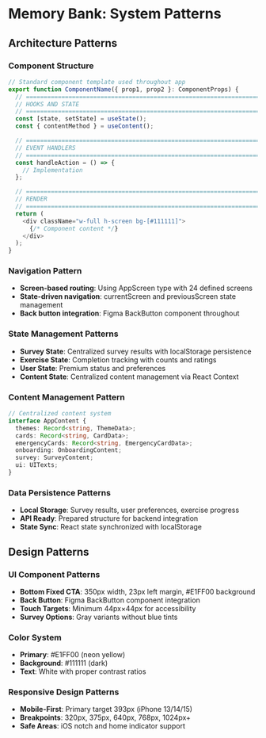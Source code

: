 # Memory Bank: System Patterns

## Architecture Patterns

### Component Structure
```typescript
// Standard component template used throughout app
export function ComponentName({ prop1, prop2 }: ComponentProps) {
  // =====================================================================================
  // HOOKS AND STATE
  // =====================================================================================
  const [state, setState] = useState();
  const { contentMethod } = useContent();

  // =====================================================================================
  // EVENT HANDLERS
  // =====================================================================================
  const handleAction = () => {
    // Implementation
  };

  // =====================================================================================
  // RENDER
  // =====================================================================================
  return (
    <div className="w-full h-screen bg-[#111111]">
      {/* Component content */}
    </div>
  );
}
```

### Navigation Pattern
- **Screen-based routing**: Using AppScreen type with 24 defined screens
- **State-driven navigation**: currentScreen and previousScreen state management
- **Back button integration**: Figma BackButton component throughout

### State Management Patterns
- **Survey State**: Centralized survey results with localStorage persistence
- **Exercise State**: Completion tracking with counts and ratings
- **User State**: Premium status and preferences
- **Content State**: Centralized content management via React Context

### Content Management Pattern
```typescript
// Centralized content system
interface AppContent {
  themes: Record<string, ThemeData>;
  cards: Record<string, CardData>;
  emergencyCards: Record<string, EmergencyCardData>;
  onboarding: OnboardingContent;
  survey: SurveyContent;
  ui: UITexts;
}
```

### Data Persistence Patterns
- **Local Storage**: Survey results, user preferences, exercise progress
- **API Ready**: Prepared structure for backend integration
- **State Sync**: React state synchronized with localStorage

## Design Patterns

### UI Component Patterns
- **Bottom Fixed CTA**: 350px width, 23px left margin, #E1FF00 background
- **Back Button**: Figma BackButton component integration
- **Touch Targets**: Minimum 44px×44px for accessibility
- **Survey Options**: Gray variants without blue tints

### Color System
- **Primary**: #E1FF00 (neon yellow)
- **Background**: #111111 (dark)
- **Text**: White with proper contrast ratios

### Responsive Design Patterns
- **Mobile-First**: Primary target 393px (iPhone 13/14/15)
- **Breakpoints**: 320px, 375px, 640px, 768px, 1024px+
- **Safe Areas**: iOS notch and home indicator support
